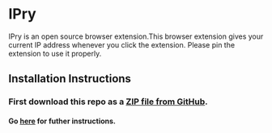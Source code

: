 # IPry

IPry is an open source browser extension.This browser extension gives your current IP address whenever you click the extension. Please pin the extension to use it properly.

## Installation Instructions

### First download this repo as a [ZIP file from GitHub](https://api.github.com/repos/chirag127/IPry/zipball/main).

#### Go [here](https://github.com/chirag127/Installation-Instructions/blob/main/README.md#for-browser-extension) for futher instructions.
